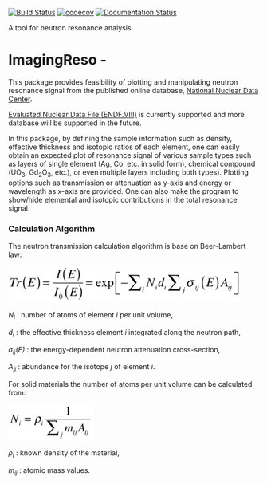 [![Build Status](https://travis-ci.org/ornlneutronimaging/ImagingReso.svg?branch=master)](https://travis-ci.org/ornlneutronimaging/ImagingReso)
[![codecov](https://codecov.io/gh/ornlneutronimaging/ImagingReso/branch/master/graph/badge.svg)](https://codecov.io/gh/ornlneutronimaging/ImagingReso)
[![Documentation Status](https://readthedocs.org/projects/imagingreso/badge/?version=latest)](http://imagingreso.readthedocs.io/en/latest/?badge=latest)

A tool for neutron resonance analysis

# ImagingReso - 

This package provides feasibility of plotting and manipulating 
neutron resonance signal from the published online database,
[National Nuclear Data Center](http://www.nndc.bnl.gov/).

[Evaluated Nuclear Data File (ENDF.VIII)](http://www.nndc.bnl.gov/exfor/endf00.jsp) 
is currently supported and more database will be supported in the future.

In this package, by defining the sample information such as density, effective thickness and isotopic ratios of each element,
one can easily obtain an expected plot of resonance signal of various sample types 
such as layers of single element (Ag, Co, etc. in solid form),
chemical compound (UO<sub>3</sub>, Gd<sub>2</sub>O<sub>3</sub>, etc.), or even multiple layers including both types). 
Plotting options such as transmission or attenuation as y-axis and energy or wavelength as x-axis are provided. 
One can also make the program to show/hide elemental and isotopic contributions in the total resonance signal.

### Calculation Algorithm

The neutron transmission calculation algorithm is base on Beer-Lambert law:

<img src="documentation/source/_static/Beer_lambert_law_1.png" width=467 height=73 />

*N<sub>i</sub>* : number of atoms of element *i* per unit volume, 

*d<sub>i</sub>* : the effective thickness element *i* integrated along the neutron path, 

*σ<sub>ij</sub>(E)* : the energy-dependent neutron attenuation cross-section, 

*A<sub>ij</sub>* : abundance for the isotope *j* of element *i*. 


For solid materials the number of atoms per unit volume can be calculated from:

<img src="documentation/source/_static/Beer_lambert_law_2.png" width=170 height=73 />

*ρ<sub>i</sub>* : known density of the material,

*m<sub>ij</sub>* : atomic mass values.




